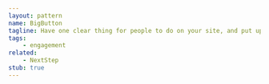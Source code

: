 ```yaml
---
layout: pattern
name: BigButton
tagline: Have one clear thing for people to do on your site, and put up a big button calling people to do it. 
tags:
    - engagement
related:
    - NextStep
stub: true
---
```


